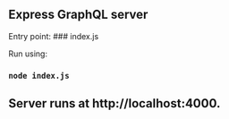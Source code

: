 ## Express GraphQL server

Entry point: ### index.js

Run using: 
### `node index.js`

## Server runs at http://localhost:4000.

